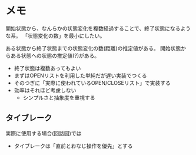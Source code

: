 メモ
====

開始状態から、なんらかの状態変化を複数経過することで、終了状態になるような系。
「状態変化の数」を最小にしたい。

ある状態から終了状態までの状態変化の数(距離)の推定値がある。
開始状態からある状態への状態の推定値(?)がある。

* 終了状態は複数あってもよい
* まずはOPENリストを利用した単純だが遅い実装でつくる
* そのつぎに「実際に使われているOPEN/CLOSEリスト」で実装する
* 効率はそれほど考慮しない
	+ シンプルさと抽象度を重視する

タイブレーク
------------

実際に使用する場合(回路図)では

* タイブレークは「直前とおなじ操作を優先」とする
